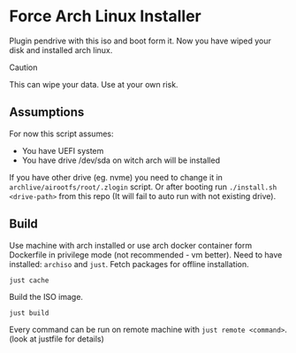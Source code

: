 # Force Arch Linux Installer

Plugin pendrive with this iso and boot form it. Now you have wiped your disk and installed arch linux.

> [!CAUTION]
> This can wipe your data. Use at your own risk.

## Assumptions

For now this script assumes:

- You have UEFI system
- You have drive /dev/sda on witch arch will be installed

If you have other drive (eg. nvme) you need to change it in `archlive/airootfs/root/.zlogin` script. Or after booting run `./install.sh <drive-path>` from this repo (It will fail to auto run with not existing drive).

## Build

Use machine with arch installed or use arch docker container form Dockerfile in privilege mode (not recommended - vm better).
Need to have installed: `archiso` and `just`.
Fetch packages for offline installation.

```
just cache
```

Build the ISO image.

```
just build
```

Every command can be run on remote machine with `just remote <command>`. (look at justfile for details)

